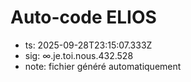 # Auto-code ELIOS
- ts: 2025-09-28T23:15:07.333Z
- sig: ∞.je.toi.nous.432.528
- note: fichier généré automatiquement